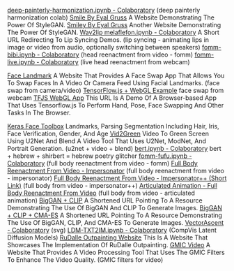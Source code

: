 
[deep-painterly-harmonization.ipynb - Colaboratory](https://colab.research.google.com/gist/eyaler/5303782669fb43510d398bd346c6e3e6/deep-painterly-harmonization.ipynb)
(deep painterly harmonization colab)
[Smile By Eyal Gruss](https://colab.research.google.com/github/eyaler/stylegan/blob/master/smile.ipynb)
A Website Demonstrating The Power Of StyleGAN.
[Smiley By Eyal Gruss](https://colab.research.google.com/github/eyaler/stylegan/blob/master/smiley.ipynb)
Another Website Demonstrating The Power Of StyleGAN.
[Wav2lip melaflefon.ipynb - Colaboratory](https://colab.research.google.com/github/eyaler/avatars4all/blob/master/melaflefon.ipynb)
A Short URL Redirecting To Lip Syncing Demos.
(lip syncing - animating lips in image or video from audio, optionally switching between speakers)
[fomm-bibi.ipynb - Colaboratory](https://colab.research.google.com/github/eyaler/avatars4all/blob/master/fomm_bibi.ipynb)
(head reenactment from video - fomm)
[fomm-live.ipynb - Colaboratory](https://colab.research.google.com/github/eyaler/avatars4all/blob/master/fomm_live.ipynb)
(live head reenactment from webcam)

[Face Landmark](https://eyaler.github.io/tfjs_webgl_app/face_landmark)
A Website That Provides A Face Swap App That Allows You To Swap Faces In A Video Or Camera Feed Using Facial Landmarks.
(face swap from camera/video)
[TensorFlow.js + WebGL Example](https://terryky.github.io/tfjs_webgl_app/face_landmark/)
face swap from webcam
[TFJS WebGL App](https://terryky.github.io/tfjs_webgl_app/)
This URL Is A Demo Of A Browser-based App That Uses Tensorflow.js To Perform Hand, Pose, Face Swapping And Other Tasks In The Browser.

[Keras Face Toolbox](https://colab.research.google.com/github/eyaler/face_toolbox_keras/blob/master/demo.ipynb)
Landmarks, Parsing Segmentation Including Hair, Iris, Face Verification, Gender, And Age
[Vid2Green](https://colab.research.google.com/github/eyaler/avatars4all/blob/master/yarok.ipynb)
Video To Green Screen Using U2Net And Blend
A Video Tool That Uses U2Net, ModNet, And Portrait Generation.
(u2net + video + blend)
[bert.ipynb - Colaboratory](https://colab.research.google.com/github/eyaler/workshop/blob/master/bert.ipynb)
bert + hebrew + shirbert = hebrew poetry glitcher
[fomm-fufu.ipynb - Colaboratory](https://colab.research.google.com/github/eyaler/avatars4all/blob/master/fomm_fufu.ipynb)
(full body reenactment from video - fomm)
[Full Body Reenactment From Video - Impersonator](https://colab.research.google.com/github/eyaler/avatars4all/blob/master/ganozli.ipynb)
(full body reenactment from video - impersonator)
[Full Body Reenactment From Video - Impersonator++ (Short Link)](https://colab.research.google.com/github/eyaler/avatars4all/blob/master/ganivut.ipynb)
(full body from video - impersonator++)
[Articulated Animation - Full Body Reenactment From Video](https://colab.research.google.com/github/eyaler/avatars4all/blob/master/mraa-body.ipynb)
(full body from video - articulated animation)
[BigGAN + CLIP](https://colab.research.google.com/github/eyaler/clip_biggan/blob/main/ClipBigGAN.ipynb)
A Shortened URL Pointing To A Resource Demonstrating The Use Of BigGAN And CLIP To Generate Images.
[BigGAN + CLIP + CMA-ES](https://colab.research.google.com/github/eyaler/clip_biggan/blob/main/WanderCLIP.ipynb)
A Shortened URL Pointing To A Resource Demonstrating The Use Of BigGAN, CLIP, And CMA-ES To Generate Images.
[VectorAscent - Colaboratory](https://colab.research.google.com/github/eyaler/VectorAscent/blob/master/VectorAscent.ipynb)
(svg)
[LDM-TXT2IM.ipynb - Colaboratory](https://colab.research.google.com/gist/eyaler/4af99bea9baf918e24958d2992ffe010/ldm-txt2im.ipynb)
(CompVis Latent Diffusion Models)
[RuDalle Outpainting Website](https://colab.research.google.com/gist/eyaler/0cee9a71f5dd3fdfa9c0c03656ebdd4c/rudalle-outpainting.ipynb)
This Is A Website That Showcases The Implementation Of RuDalle Outpainting.
[GMIC Video](https://colab.research.google.com/github/eyaler/avatars4all/blob/master/gmic_video.ipynb)
A Website That Provides A Video Processing Tool That Uses The GMIC Filters To Enhance The Video Quality.
(GMIC filters for video)
